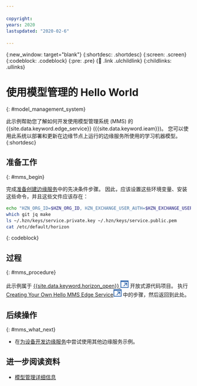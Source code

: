 ```yaml
---

copyright:
years: 2020
lastupdated: "2020-02-6"

---
```


{:new_window: target="blank"}
{:shortdesc: .shortdesc}
{:screen: .screen}
{:codeblock: .codeblock}
{:pre: .pre}
{:child: .link .ulchildlink}
{:childlinks: .ullinks}

# 使用模型管理的 Hello World
{: #model_management_system}

此示例帮助您了解如何开发使用模型管理系统 (MMS) 的 {{site.data.keyword.edge_service}} ({{site.data.keyword.ieam}})。 您可以使用此系统以部署和更新在边缘节点上运行的边缘服务所使用的学习机器模型。
{:shortdesc}

## 准备工作
{: #mms_begin}

完成[准备创建边缘服务](service_containers.md)中的先决条件步骤。 因此，应该设置这些环境变量、安装这些命令，并且这些文件应该存在：

```bash
echo "HZN_ORG_ID=$HZN_ORG_ID, HZN_EXCHANGE_USER_AUTH=$HZN_EXCHANGE_USER_AUTH, DOCKER_HUB_ID=$DOCKER_HUB_ID"
which git jq make
ls ~/.hzn/keys/service.private.key ~/.hzn/keys/service.public.pem
cat /etc/default/horizon
```
{: codeblock}

## 过程
{: #mms_procedure}

此示例属于 [{{site.data.keyword.horizon_open}} ![在新选项卡中打开](../images/icons/launch-glyph.svg "在新选项卡中打开")](https://github.com/open-horizon/) 开放式源代码项目。 执行 [Creating Your Own Hello MMS Edge Service![在新选项卡中打开](../images/icons/launch-glyph.svg "在新选项卡中打开")](https://github.com/open-horizon/examples/blob/master/edge/services/helloMMS/CreateService.md) 中的步骤，然后返回到此处。

## 后续操作
{: #mms_what_next}

* 在[为设备开发边缘服务](developing.md)中尝试使用其他边缘服务示例。

## 进一步阅读资料

* [模型管理详细信息](../developing/model_management_details.md)
